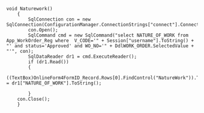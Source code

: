     void Naturework()
        {
            SqlConnection con = new SqlConnection(ConfigurationManager.ConnectionStrings["connect"].ConnectionString);
            con.Open();
            SqlCommand cmd = new SqlCommand("select NATURE_OF_WORK from App_WorkOrder_Reg where  V_CODE='" + Session["username"].ToString() + "' and status='Approved' and WO_NO='" + DdlWORK_ORDER.SelectedValue + "'", con);
            SqlDataReader dr1 = cmd.ExecuteReader();
            if (dr1.Read())
            {
                ((TextBox)OnlineForm4FormID_Record.Rows[0].FindControl("NatureWork")).Text = dr1["NATURE_OF_WORK"].ToString();

            }
        con.Close();
        }

